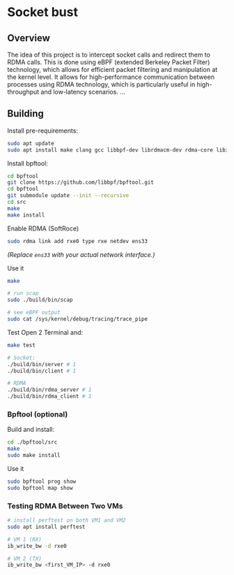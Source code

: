 
# Socket bust

## Overview

The idea of this project is to intercept socket calls and redirect them to RDMA calls. This is done using eBPF (extended Berkeley Packet Filter) technology, which allows for efficient packet filtering and manipulation at the kernel level.
It allows for high-performance communication between processes using RDMA technology, which is particularly useful in high-throughput and low-latency scenarios.
...

## Building

Install pre-requirements:
```sh
sudo apt update
sudo apt install make clang gcc libbpf-dev librdmacm-dev rdma-core libibverbs-dev git llvm -y
```

Install bpftool:
```sh
cd bpftool
git clone https://github.com/libbpf/bpftool.git
cd bpftool
git submodule update --init --recursive
cd src
make
make install
```

Enable RDMA (SoftRoce)

```sh
sudo rdma link add rxe0 type rxe netdev ens33
```
_(Replace `ens33` with your actual network interface.)_

Use it
```sh
make

# run scap
sudo ./build/bin/scap

# see eBPF output
sudo cat /sys/kernel/debug/tracing/trace_pipe
```

Test
Open 2 Terminal and:
```sh
make test

# Socket:
./build/bin/server # 1
./build/bin/client # 1

# RDMA
./build/bin/rdma_server # 1
./build/bin/rdma_client # 1

```


### Bpftool (optional)

Build and install:
```sh
cd ./bpftool/src
make
sudo make install
```

Use it
```sh
sudo bpftool prog show
sudo bpftool map show
```

### Testing RDMA Between Two VMs

```bash
# install perftest on both VM1 and VM2
sudo apt install perftest

# VM 1 (RX)
ib_write_bw -d rxe0

# VM 2 (TX)
ib_write_bw <first_VM_IP> -d rxe0
```



